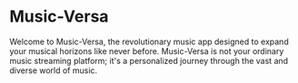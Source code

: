 # Music-Versa
Welcome to Music-Versa, the revolutionary music app designed to expand your musical horizons like never before. Music-Versa is not your ordinary music streaming platform; it's a personalized journey through the vast and diverse world of music.
